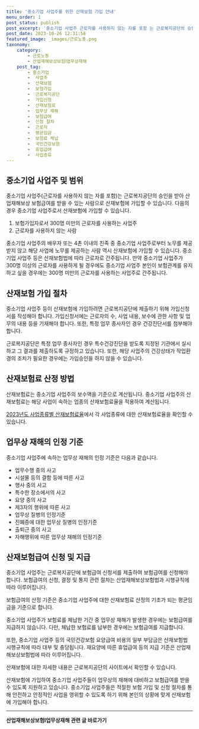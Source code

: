 ```yaml
---
title: '중소기업 사업주를 위한 산재보험 가입 안내'
menu_order: 1
post_status: publish
post_excerpt: '중소기업 사업주 근로자를 사용하지 않는 자를 포함 는 근로복지공단의 승인을 받아 산업재해보상 보험급여를 받을 수 있는 사람으로 산재보험에 가입할 수 있습니다. 다음의 경우 중소기업 사업주로서 산재보험에 가입할 수 있습니다.'
post_date: 2023-10-26 12:31:58
featured_image: _images/근로노동.png
taxonomy:
    category:
        - 근로노동
        - 산업재해보상보험Ⅰ업무상재해
    post_tag:
        - 중소기업
        -  사업주
        -  산재보험
        -  보험가입
        -  근로복지공단
        -  가입신청
        -  산재보험료
        -  업무상 재해
        -  보험급여
        -  신청 절차
        -  근로자
        -  평균임금
        -  보험료 체납
        -  국민건강보험
        -  휴업급여
        -  사업종류
---
```



## 중소기업 사업주 및 범위

중소기업 사업주(근로자를 사용하지 않는 자를 포함)는 근로복지공단의 승인을 받아 산업재해보상 보험급여를 받을 수 있는 사람으로 산재보험에 가입할 수 있습니다. 다음의 경우 중소기업 사업주로서 산재보험에 가입할 수 있습니다.

1. 보험가입자로서 300명 미만의 근로자를 사용하는 사업주
2. 근로자를 사용하지 않는 사람

중소기업 사업주의 배우자 또는 4촌 이내의 친족 중 중소기업 사업주로부터 노무를 제공받지 않고 해당 사업에 노무를 제공하는 사람 역시 산재보험에 가입할 수 있습니다. 중소기업 사업주 등은 산재보험법에 따라 근로자로 간주됩니다. 만약 중소기업 사업주가 300명 이상의 근로자를 사용하게 될 경우에도 중소기업 사업주 본인이 보험관계를 유지하고 싶을 경우에는 300명 미만의 근로자를 사용하는 사업주로 간주됩니다.

## 산재보험 가입 절차

중소기업 사업주 등이 산재보험에 가입하려면 근로복지공단에 제출하기 위해 가입신청서를 작성해야 합니다. 가입신청서에는 근로자의 수, 사업 내용, 보수에 관한 사항 및 업무의 내용 등을 기재해야 합니다. 또한, 특정 업무 종사자인 경우 건강진단서를 첨부해야 합니다.

근로복지공단은 특정 업무 종사자인 경우 특수건강진단을 받도록 지정된 기관에서 실시하고 그 결과를 제출하도록 규정하고 있습니다. 또한, 해당 사업주의 건강상태가 작업환경의 조치가 필요한 경우에는 가입승인을 하지 않을 수 있습니다.

## 산재보험료 산정 방법

산재보험료는 중소기업 사업주의 보수액을 기준으로 계산됩니다. 중소기업 사업주의 산재보험료는 해당 사업이 속하는 업종의 산재보험료율을 적용하여 계산됩니다. 

[2023년도 사업종류별 산재보험료율](링크)에서 각 사업종류에 대한 산재보험료율을 확인할 수 있습니다.

## 업무상 재해의 인정 기준

중소기업 사업주에 속하는 업무상 재해의 인정 기준은 다음과 같습니다.

- 업무수행 중의 사고
- 시설물 등의 결함 등에 따른 사고
- 행사 중의 사고
- 특수한 장소에서의 사고
- 요양 중의 사고
- 제3자의 행위에 따른 사고
- 업무상 질병의 인정기준
- 진폐증에 대한 업무상 질병의 인정기준
- 출퇴근 중의 사고
- 자해행위에 따른 업무상 재해의 인정기준

## 산재보험급여 신청 및 지급

중소기업 사업주는 근로복지공단에 보험급여 신청서를 제출하여 보험급여를 신청해야 합니다. 보험급여의 신청, 결정 및 통지 관련 절차는 산업재해보상보험법과 시행규칙에 따라 이루어집니다.

보험급여의 산정 기준은 중소기업 사업주에 대한 산재보험료 산정의 기초가 되는 평균임금을 기준으로 합니다. 

중소기업 사업주가 보험료를 체납한 기간 중 업무상 재해가 발생한 경우에는 보험급여를 지급하지 않습니다. 다만, 체납한 보험료를 납부한 경우에는 보험급여를 지급합니다.

또한, 중소기업 사업주 등의 국민건강보험 요양급여 비용의 일부 부담금은 산재보험법 시행규칙에 따라 대부 및 충당됩니다. 재요양에 따른 휴업급여 등의 지급 기준은 산업재해보상보험법에 따라 이루어집니다.

산재보험에 대한 자세한 내용은 근로복지공단의 사이트에서 확인할 수 있습니다.

산재보험에 가입하여 중소기업 사업주들이 업무상의 재해에 대비하고 보험급여를 받을 수 있도록 지원하고 있습니다. 중소기업 사업주들은 적절한 보험 가입 및 신청 절차를 통해 안전하고 안정적인 사업을 영위할 수 있도록 하기 위해 본인의 상황에 맞게 산재보험에 가입해야 합니다.
<!-- wp:separator -->
<hr class="wp-block-separator has-alpha-channel-opacity"/>
<!-- /wp:separator -->

<!-- wp:group {"backgroundColor":"base","layout":{"type":"constrained"}} -->
<div class="wp-block-group has-base-background-color has-background"><!-- wp:paragraph {"align":"center","fontSize":"medium"} -->
<p class="has-text-align-center has-large-font-size"><strong>산업재해보상보험Ⅰ업무상재해 관련 글 바로가기</strong></p>
<!-- /wp:paragraph -->


<!-- wp:latest-posts
{"categories":[{"id":10860,"count":19,"description":"","link":"https://uknowlaw.com/category/%ec%82%b0%ec%97%85%ec%9e%ac%ed%95%b4%eb%b3%b4%ec%83%81%eb%b3%b4%ed%97%98%e2%85%b0%ec%97%85%eb%ac%b4%ec%83%81%ec%9e%ac%ed%95%b4/","name":"산업재해보상보험Ⅰ업무상재해","slug":"산업재해보상보험Ⅰ업무상재해","taxonomy":"category","parent":0,"meta":[],"_links":{"self":[{"href":"https://uknowlaw.com/wp-json/wp/v2/categories/10860"}],"collection":[{"href":"https://uknowlaw.com/wp-json/wp/v2/categories"}],"about":[{"href":"https://uknowlaw.com/wp-json/wp/v2/taxonomies/category"}],"wp:post_type":[{"href":"https://uknowlaw.com/wp-json/wp/v2/posts?categories=10860"}],"curies":[{"name":"wp","href":"https://api.w.org/{rel}","templated":true}]}}],"postsToShow":100,"excerptLength":28,"postLayout":"grid","columns":2,"featuredImageAlign":"left","featuredImageSizeSlug":"large","fontSize":18px} /--></div>
<!-- /wp:group -->
